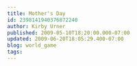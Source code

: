 ```yaml
---
title: Mother's Day
id: 2398141940376872240
author: Kirby Urner
published: 2009-05-10T18:20:00.000-07:00
updated: 2009-06-20T18:05:29.400-07:00
blog: world_game
tags: 
---
```


